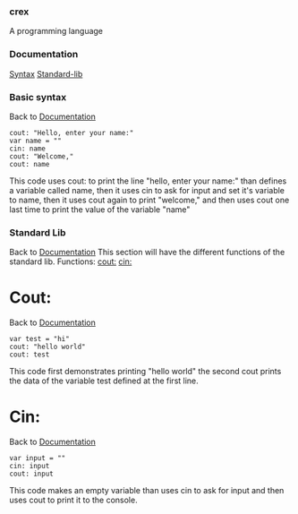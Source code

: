### crex
A programming language
### Documentation
[Syntax](https://github.com/shourdev/crex#basic-syntax)
[Standard-lib](https://github.com/shourdev/crex#standard-lib)
### Basic syntax
Back to [Documentation](https://github.com/shourdev/crex#documentation)
```
cout: "Hello, enter your name:"
var name = ""
cin: name
cout: "Welcome,"
cout: name
```
This code uses cout: to print the line "hello, enter your name:" than defines a variable called name, then it uses cin to ask for input and set it's variable to name, then it uses cout again to print "welcome," and then uses cout one last time to print the value of the variable "name"
### Standard Lib
Back to [Documentation](https://github.com/shourdev/crex#documentation)
This section will have the different functions of the standard lib.
Functions:
[cout:](https://github.com/shourdev/crex#cout)
[cin:](https://github.com/shourdev/crex#cin)
# Cout:
Back to [Documentation](https://github.com/shourdev/crex#documentation)
```
var test = "hi"
cout: "hello world"
cout: test
```
This code first demonstrates printing "hello world" the second cout prints the data of the variable test defined at the first line.
# Cin:
Back to [Documentation](https://github.com/shourdev/crex#documentation)
```
var input = ""
cin: input
cout: input
```
This code makes an empty variable than uses cin to ask for input and then uses cout to print it to the console.
